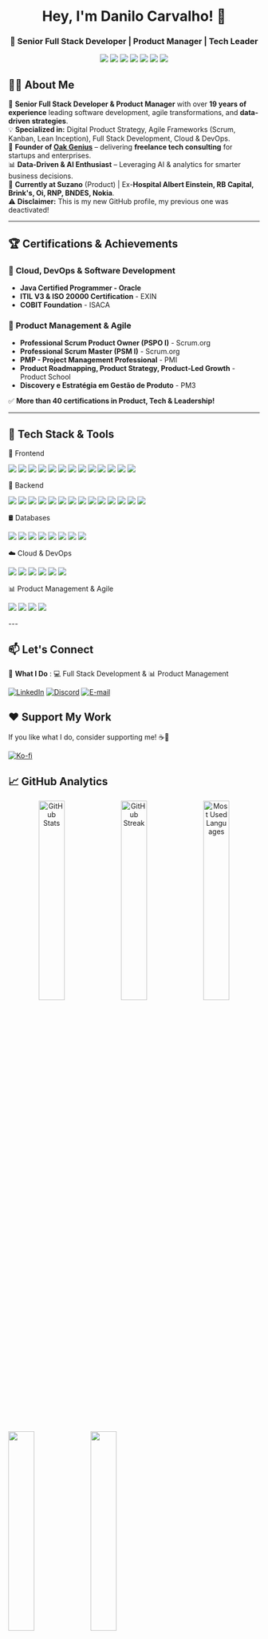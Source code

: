  
<h1 align="center">Hey, I'm Danilo Carvalho! 👋</h1>
<h3 align="center">🚀 Senior Full Stack Developer | Product Manager | Tech Leader</h3>

<p align="center">
  <img src="https://img.shields.io/badge/Senior%20Developer-%F0%9F%92%BB-darkgreen" />
  <img src="https://img.shields.io/badge/Java%20Guru-%E2%98%95-orange" />
  <img src="https://img.shields.io/badge/Software%20Architect-%F0%9F%92%BB-red" />
  <img src="https://img.shields.io/badge/AI%20Enthusiast-%F0%9F%A7%96-lightblue" />
  <img src="https://img.shields.io/badge/Product%20Management-%F0%9F%92%A1-blue" />
  <img src="https://img.shields.io/badge/Agile%20Leader-%F0%9F%9A%80-yellow" />
  <img src="https://img.shields.io/badge/Data%20Driven-%F0%9F%93%88-green" />
</p>


## 👨‍💻 **About Me**
🔹 **Senior Full Stack Developer & Product Manager** with over **19 years of experience** leading software development, agile transformations, and **data-driven strategies**.  
💡 **Specialized in:** Digital Product Strategy, Agile Frameworks (Scrum, Kanban, Lean Inception), Full Stack Development, Cloud & DevOps.  
🚀 **Founder of [Oak Genius](https://oakgenius.com/)** – delivering **freelance tech consulting** for startups and enterprises.  
📊 **Data-Driven & AI Enthusiast** – Leveraging AI & analytics for smarter business decisions.  
📍 **Currently at Suzano** (Product) | Ex-**Hospital Albert Einstein, RB Capital, Brink's, Oi, RNP, BNDES, Nokia**.  
⚠️ **Disclaimer:** This is my new GitHub profile, my previous one was deactivated!  

---

## 🏆 **Certifications & Achievements**
### 📌 **Cloud, DevOps & Software Development**
- **Java Certified Programmer - Oracle**
- **ITIL V3 & ISO 20000 Certification** - EXIN
- **COBIT Foundation** - ISACA

### 📌 **Product Management & Agile**
- **Professional Scrum Product Owner (PSPO I)** - Scrum.org
- **Professional Scrum Master (PSM I)** - Scrum.org
- **PMP - Project Management Professional** - PMI
- **Product Roadmapping, Product Strategy, Product-Led Growth** - Product School
- **Discovery e Estratégia em Gestão de Produto** - PM3

✅ **More than 40 certifications in Product, Tech & Leadership!**  

---

## 🚀 **Tech Stack & Tools**
🎨 Frontend
<p align="left"> <img src="https://img.shields.io/badge/HTML5-orange?style=flat&logo=html5&logoColor=white" /> <img src="https://img.shields.io/badge/CSS3-blue?style=flat&logo=css3&logoColor=white" /> <img src="https://img.shields.io/badge/Sass-CC6699?style=flat&logo=sass&logoColor=white" /> <img src="https://img.shields.io/badge/Bootstrap-7952B3?style=flat&logo=bootstrap&logoColor=white" /> <img src="https://img.shields.io/badge/TailwindCSS-38B2AC?style=flat&logo=tailwind-css&logoColor=white" /> <img src="https://img.shields.io/badge/JavaScript-yellow?style=flat&logo=javascript&logoColor=black" /> <img src="https://img.shields.io/badge/TypeScript-blue?style=flat&logo=typescript&logoColor=white" /> <img src="https://img.shields.io/badge/Angular-DD0031?style=flat&logo=angular&logoColor=white" /> <img src="https://img.shields.io/badge/React-61DAFB?style=flat&logo=react&logoColor=white" /> <img src="https://img.shields.io/badge/Next.js-black?style=flat&logo=next.js&logoColor=white" /> <img src="https://img.shields.io/badge/Vue.js-4FC08D?style=flat&logo=vue.js&logoColor=white" /> <img src="https://img.shields.io/badge/Webpack-8DD6F9?style=flat&logo=webpack&logoColor=black" /> <img src="https://img.shields.io/badge/jQuery-0769AD?style=flat&logo=jquery&logoColor=white" /> </p>
🔧 Backend
<p align="left"> <img src="https://img.shields.io/badge/Node.js-339933?style=flat&logo=node.js&logoColor=white" /> <img src="https://img.shields.io/badge/Express.js-000000?style=flat&logo=express&logoColor=white" /> <img src="https://img.shields.io/badge/Spring-6DB33F?style=flat&logo=spring&logoColor=white" /> <img src="https://img.shields.io/badge/Hibernate-59666C?style=flat&logo=hibernate&logoColor=white" /> <img src="https://img.shields.io/badge/Java-orange?style=flat&logo=java&logoColor=white" /> <img src="https://img.shields.io/badge/Python-3776AB?style=flat&logo=python&logoColor=white" /> <img src="https://img.shields.io/badge/Django-092E20?style=flat&logo=django&logoColor=white" /> <img src="https://img.shields.io/badge/GraphQL-E10098?style=flat&logo=graphql&logoColor=white" /> <img src="https://img.shields.io/badge/Kafka-231F20?style=flat&logo=apache-kafka&logoColor=white" /> <img src="https://img.shields.io/badge/Flask-000000?style=flat&logo=flask&logoColor=white" /> <img src="https://img.shields.io/badge/RabbitMQ-FF6600?style=flat&logo=rabbitmq&logoColor=white" /> <img src="https://img.shields.io/badge/REST-0096D6?style=flat&logo=rest&logoColor=white" />
<img src="https://img.shields.io/badge/Vite-646CFF?style=flat&logo=vite&logoColor=white" /> <img src="https://img.shields.io/badge/Jest-C21325?style=flat&logo=jest&logoColor=white" /> </p>
🛢️ Databases
<p align="left"> <img src="https://img.shields.io/badge/MongoDB-47A248?style=flat&logo=mongodb&logoColor=white" /> <img src="https://img.shields.io/badge/MySQL-4479A1?style=flat&logo=mysql&logoColor=white" /> <img src="https://img.shields.io/badge/PostgreSQL-316192?style=flat&logo=postgresql&logoColor=white" /> <img src="https://img.shields.io/badge/MariaDB-003545?style=flat&logo=mariadb&logoColor=white" /> <img src="https://img.shields.io/badge/Oracle-F80000?style=flat&logo=oracle&logoColor=white" /> <img src="https://img.shields.io/badge/SQL%20Server-CC2927?style=flat&logo=microsoft-sql-server&logoColor=white" /> <img src="https://img.shields.io/badge/Redis-DC382D?style=flat&logo=redis&logoColor=white" /> <img src="https://img.shields.io/badge/Amazon%20RDS-527FFF?style=flat&logo=amazonrds&logoColor=white" /> </p>
☁️ Cloud & DevOps
<p align="left"> <img src="https://img.shields.io/badge/AWS-232F3E?style=flat&logo=amazon-aws&logoColor=white" /> <img src="https://img.shields.io/badge/GCP-4285F4?style=flat&logo=google-cloud&logoColor=white" /> <img src="https://img.shields.io/badge/Azure-0078D4?style=flat&logo=microsoft-azure&logoColor=white" /> <img src="https://img.shields.io/badge/Docker-2496ED?style=flat&logo=docker&logoColor=white" /> <img src="https://img.shields.io/badge/Terraform-623CE4?style=flat&logo=terraform&logoColor=white" /> <img src="https://img.shields.io/badge/Firebase-FFCA28?style=flat&logo=firebase&logoColor=black" /> </p>
📊 Product Management & Agile
<p align="left"> <img src="https://img.shields.io/badge/JIRA-0052CC?style=flat&logo=jira&logoColor=white" /> <img src="https://img.shields.io/badge/Trello-0079BF?style=flat&logo=trello&logoColor=white" /> <img src="https://img.shields.io/badge/Notion-000000?style=flat&logo=notion&logoColor=white" /> <img src="https://img.shields.io/badge/Miro-FFCC00?style=flat&logo=miro&logoColor=black" /> </p>
---

## 📫 **Let's Connect**
🎯 **What I Do** : 💻 Full Stack Development & 📊 Product Management
<p>
  <a href="https://www.linkedin.com/in/contato.danilolc" target="_blank" > <img src="https://img.shields.io/badge/LinkedIn-0A66C2?style=for-the-badge&logo=linkedin&logoColor=white" alt="LinkedIn"></a>
  <a href="https://discord.gg/seu-discord" target="_blank"> <img src="https://img.shields.io/badge/Discord-5865F2?style=for-the-badge&logo=discord&logoColor=white" alt="Discord"></a>
  <a href="mailto:dancarvofc@gmail.com" > <img src="https://img.shields.io/badge/Gmail-EA4335?style=for-the-badge&logo=gmail&logoColor=white" alt="E-mail"></a>
</p>


## ❤️ **Support My Work**
If you like what I do, consider supporting me! ☕🚀

<a href="https://ko-fi.com/seu_usuario" target="_blank">
    <img src="https://img.shields.io/badge/Buy%20Me%20a%20Coffee-Ko--fi-F16061?style=for-the-badge&logo=kofi&logoColor=white" alt="Ko-fi" />
</a>


## 📈 **GitHub Analytics**
<p align="center">
  <img src="https://github-readme-stats.vercel.app/api?username=dancarvofc&show_icons=true&theme=tokyonight&hide_border=true&count_private=true" alt="GitHub Stats" width="32%" />
  <img src="https://github-readme-streak-stats.herokuapp.com/?user=dancarvofc&theme=tokyonight&hide_border=true" alt="GitHub Streak" width="32%" />
  <img src="https://github-readme-stats.vercel.app/api/top-langs/?username=dancarvofc&layout=compact&theme=tokyonight&hide_border=true" alt="Most Used Languages" width="32%" />
</p>

<img src="https://github-readme-stats-ruby.vercel.app/api?username=dancarvofc&show_icons=true&theme=tokyonight&hide_border=true&count_private=true" width="32%" />
<img src="https://streak-stats.demolab.com?user=dancarvofc&theme=tokyonight&hide_border=true" width="32%" />

---

